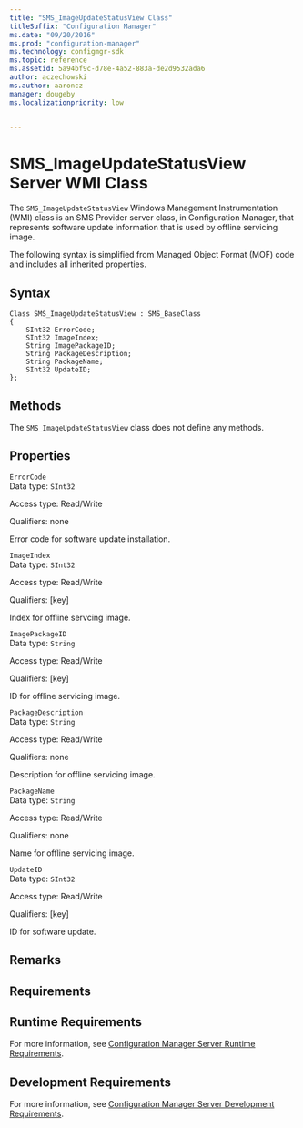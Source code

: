 ```yaml
---
title: "SMS_ImageUpdateStatusView Class"
titleSuffix: "Configuration Manager"
ms.date: "09/20/2016"
ms.prod: "configuration-manager"
ms.technology: configmgr-sdk
ms.topic: reference
ms.assetid: 5a94bf9c-d78e-4a52-883a-de2d9532ada6
author: aczechowski
ms.author: aaroncz
manager: dougebyms.localizationpriority: low


---
```

# SMS_ImageUpdateStatusView Server WMI Class
The `SMS_ImageUpdateStatusView` Windows Management Instrumentation (WMI) class is an SMS Provider server class, in Configuration Manager, that represents software update information that is used by offline servicing image.  

 The following syntax is simplified from Managed Object Format (MOF) code and includes all inherited properties.  

## Syntax  

```  
Class SMS_ImageUpdateStatusView : SMS_BaseClass  
{  
    SInt32 ErrorCode;  
    SInt32 ImageIndex;  
    String ImagePackageID;  
    String PackageDescription;  
    String PackageName;  
    SInt32 UpdateID;  
};  
```  

## Methods  
 The `SMS_ImageUpdateStatusView` class does not define any methods.  

## Properties  
 `ErrorCode`  
 Data type: `SInt32`  

 Access type: Read/Write  

 Qualifiers: none  

 Error code for software update installation.  

 `ImageIndex`  
 Data type: `SInt32`  

 Access type: Read/Write  

 Qualifiers: [key]  

 Index for offline servcing image.  

 `ImagePackageID`  
 Data type: `String`  

 Access type: Read/Write  

 Qualifiers: [key]  

 ID for offline servicing image.  

 `PackageDescription`  
 Data type: `String`  

 Access type: Read/Write  

 Qualifiers: none  

 Description for offline servicing image.  

 `PackageName`  
 Data type: `String`  

 Access type: Read/Write  

 Qualifiers: none  

 Name for offline servicing image.  

 `UpdateID`  
 Data type: `SInt32`  

 Access type: Read/Write  

 Qualifiers: [key]  

 ID for software update.  

## Remarks  

## Requirements  

## Runtime Requirements  
 For more information, see [Configuration Manager Server Runtime Requirements](../../../develop/core/reqs/server-runtime-requirements.md).  

## Development Requirements  
 For more information, see [Configuration Manager Server Development Requirements](../../../develop/core/reqs/server-development-requirements.md).
